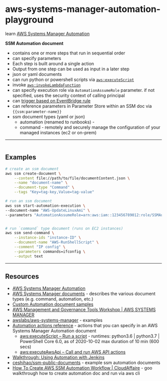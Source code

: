 # aws-systems-manager-automation-playground

learn [AWS Systems Manager Automation](https://docs.aws.amazon.com/systems-manager/latest/userguide/systems-manager-automation.html)

**SSM Automation document**

* contains one or more steps that run in sequential order
* can specify parameters
* Each step is built around a single action
* Output from one step can be used as input in a later step
* json or yaml documents
* can run python or powershell scripts via [`aws:executeScript`](https://docs.aws.amazon.com/systems-manager/latest/userguide/automation-action-executeScript.html)
* invoke [`aws:invokeLambdaFunction`](https://docs.aws.amazon.com/systems-manager/latest/userguide/automation-action-lamb.html)
* can specify execution role via `AutomationAssumeRole` parameter.  if not specified, uses the security context of calling principal
* can [trigger based on EventBridge rule](https://docs.aws.amazon.com/systems-manager/latest/userguide/automation-cwe-target.html)
* can reference parameters in Parameter Store within an SSM doc via `{{ssm:parameter-name}}`
* ssm document types (yaml or json)
  * automation (renamed to runbooks) -
  * command - remotely and securely manage the configuration of your managed instances (ec2 or on-prem)


---

```sh
```

## Examples

```sh
# create an ssm document
aws ssm create-document \
    --content file://path/to/file/documentContent.json \
    --name "document-name" \
    --document-type "Command" \
    --tags "Key=tag-key,Value=tag-value"

# run an ssm document
aws ssm start-automation-execution \
--document-name "AWS-UpdateLinuxAmi" \
--parameters "AutomationAssumeRole=arn:aws:iam::123456789012:role/SSMAutomationRole,SourceAmiId=ami-EXAMPLE,IamInstanceProfileName=EC2InstanceRole"


# run `command` type document (runs on EC2 instances)
aws ssm send-command \
    --instance-ids "instance-ID" \
    --document-name "AWS-RunShellScript" \
    --comment "IP config" \
    --parameters commands=ifconfig \
    --output text

```

---

## Resources

* [AWS Systems Manager Automation](https://docs.aws.amazon.com/systems-manager/latest/userguide/systems-manager-automation.html)
* [AWS Systems Manager documents](https://docs.aws.amazon.com/systems-manager/latest/userguide/sysman-ssm-docs.html) - describes the various document types (e.g. command, automation, etc.)
* [Custom Automation document samples](https://docs.aws.amazon.com/systems-manager/latest/userguide/automation-document-samples.html)
* [AWS Management and Governance Tools Workshop | AWS SYSTEMS MANAGER](https://mng.workshop.aws/ssm.html)
* [awslabs/aws-systems-manager](https://github.com/awslabs/aws-systems-manager) - examples
* [Automation actions reference](https://docs.aws.amazon.com/systems-manager/latest/userguide/automation-actions.html) - actions that you can specify in an AWS Systems Manager Automation document
    * [aws:executeScript – Run a script](https://docs.aws.amazon.com/systems-manager/latest/userguide/automation-action-executeScript.html) - runtimes: python3.6 | python3.7 | PowerShell Core 6.0, as of 2020-10-02 max duration of 10 min (600 secs)
    * [aws:executeAwsApi – Call and run AWS API actions](https://docs.aws.amazon.com/systems-manager/latest/userguide/automation-action-executeAwsApi.html)
* [Walkthrough: Using Automation with Jenkins](https://docs.aws.amazon.com/systems-manager/latest/userguide/automation-jenkins.html)
* [ceshihao/ssm-public-documents](https://github.com/ceshihao/ssm-public-documents) - example ssm automation documents
* [How To Create AWS SSM Automation Workflow | CloudAffaire](https://cloudaffaire.com/how-to-create-aws-ssm-automation-workflow/) - goo walkthrough how to create automation doc and run via aws cli